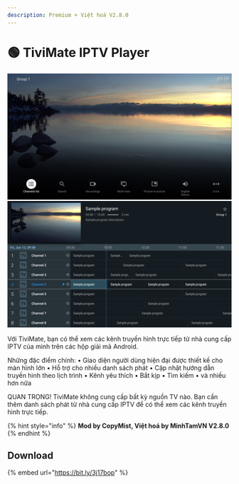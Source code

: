 ```yaml
---
description: Premium + Việt hoá V2.8.0
---
```


# 🟢 TiviMate IPTV Player

![](<../.gitbook/assets/image (4).png>) ![](<../.gitbook/assets/image (3).png>)

Với TiviMate, bạn có thể xem các kênh truyền hình trực tiếp từ nhà cung cấp IPTV của mình trên các hộp giải mã Android.

Những đặc điểm chính: • Giao diện người dùng hiện đại được thiết kế cho màn hình lớn • Hỗ trợ cho nhiều danh sách phát • Cập nhật hướng dẫn truyền hình theo lịch trình • Kênh yêu thích • Bắt kịp • Tìm kiếm • và nhiều hơn nữa

QUAN TRỌNG! TiviMate không cung cấp bất kỳ nguồn TV nào. Bạn cần thêm danh sách phát từ nhà cung cấp IPTV để có thể xem các kênh truyền hình trực tiếp.

{% hint style="info" %}
**Mod by CopyMist, Việt hoá by MinhTamVN V2.8.0**
{% endhint %}

## Download

{% embed url="https://bit.ly/3j17bop" %}
